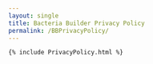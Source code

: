 ```yaml
---
layout: single
title: Bacteria Builder Privacy Policy
permalink: /BBPrivacyPolicy/
---
```

<!-- {% raw %} -->
```html
{% include PrivacyPolicy.html %}
```
<!-- {% endraw %}) -->